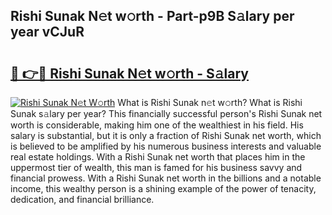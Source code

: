 ## Rishi Sunak N𝚎t w𝚘rth - Part-p9B S𝚊lary per year vCJuR

# <h2><a href="http://gc2uun.nevu.top/?p=Rishi+Sunak">🔗 👉🔴 Rishi Sunak N𝚎t w𝚘rth - S𝚊lary</a></h2>

[![Rishi Sunak N𝚎t W𝚘rth](https://i.imgur.com/Oavwk0R.jpeg)](http://gc2uun.nevu.top/?p=Rishi+Sunak)
What is Rishi Sunak n𝚎t w𝚘rth? What is Rishi Sunak s𝚊lary per year?
This financially successful person's Rishi Sunak net worth is considerable, making him one of the wealthiest in his field. His salary is substantial, but it is only a fraction of Rishi Sunak net worth, which is believed to be amplified by his numerous business interests and valuable real estate holdings. With a Rishi Sunak net worth that places him in the uppermost tier of wealth, this man is famed for his business savvy and financial prowess. With a Rishi Sunak net worth in the billions and a notable income, this wealthy person is a shining example of the power of tenacity, dedication, and financial brilliance.
